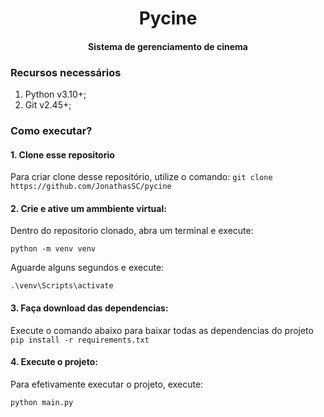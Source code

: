<h1 align='center'>Pycine</h1>
<h4 align='center'>Sistema de gerenciamento de cinema</h4>

### Recursos necessários 

1. Python v3.10+;
2. Git v2.45+;

### Como executar?

#### 1. Clone esse repositorio

Para criar clone desse repositório, utilize o comando:
```git clone https://github.com/JonathasSC/pycine```

#### 2. Crie e ative um ammbiente virtual:

Dentro do repositorio clonado, abra um terminal e execute:

```python -m venv venv```

Aguarde alguns segundos e execute:

```.\venv\Scripts\activate```


#### 3. Faça download das dependencias:

Execute o comando abaixo para baixar todas as dependencias do projeto
```pip install -r requirements.txt```

#### 4. Execute o projeto:

Para efetivamente executar o projeto, execute:

```python main.py```


